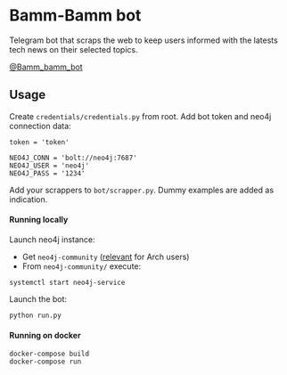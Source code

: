 # Bamm-Bamm bot
 Telegram bot that scraps the web to keep users informed with the latests tech news on their selected topics.
 
 [@Bamm_bamm_bot](https://t.me/bamm_bamm_bot)
 
 ## Usage

Create `credentials/credentials.py` from root. Add bot token and neo4j connection data:
```angular2
token = 'token'

NEO4J_CONN = 'bolt://neo4j:7687'
NEO4J_USER = 'neo4j'
NEO4J_PASS = '1234'
```

Add your scrappers to `bot/scrapper.py`. Dummy examples are added as indication.

#### Running locally
Launch neo4j instance: 
 - Get `neo4j-community` ([relevant](https://stackoverflow.com/questions/26395551/error-running-neo4j-with-systemd-on-arch-linux) for Arch users)
- From `neo4j-community/` execute:
```
systemctl start neo4j-service
```

Launch the bot:
```angular2
python run.py
```

#### Running on docker
```angular2
docker-compose build
docker-compose run
```


